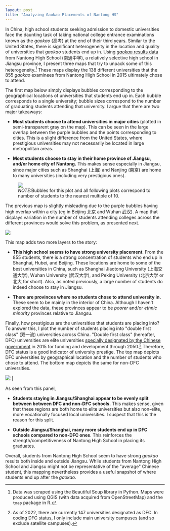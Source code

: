 ```yaml
---
layout: post
title: "Analyzing Gaokao Placements of Nantong HS"
---
```


In China, high school students seeking admission to domestic universities face the daunting
task of taking national college entrance examinations known as the *gaokao* (高考) at the end of their third years. Similar to the United States, there is significant heterogeneity in the location and quality of universities that *gaokao* students end up in. Using <a href="http://gklq.ntzx.cn/index.asp?jlh=4">*gaokao* results data</a> from Nantong High School (南通中学), a relatively selective high school in Jiangsu province, I present three maps that try to unpack some of this heterogeneity.[^1] These maps display the 138 different universities that the 855 *gaokao* examinees from Nantong High School in 2015 ultimately chose to attend.

[^1]: Data was scraped using the Beautiful Soup library in Python. Maps were produced using QGIS (with data acquired from OpenStreetMap) and the `tmap` package in R.

The first map below simply displays bubbles corresponding to the geographical locations of universities that students end up in. Each bubble corresponds to a single university; bubble sizes correspond to the number of graduating students attending that university. I argue that there are two major takeaways:


* **Most students choose to attend universities in major cities** (plotted in semi-transparent gray on the map). This can be seen in the large overlap between the purple bubbles and the points corresponding to cities. This is a slight difference from the United States, where prestigious universities may not necessarily be located in large metropolitan areas.

* **Most students choose to stay in their home province of Jiangsu, and/or home city of Nantong.** This makes sense especially in Jiangsu, since major cities such as Shanghai (上海) and Nanjing (南京) are home to many universities (including very prestigious ones).

<figure>
  <img class="feature-img" src="{{ 'assets/nantong_plot_bubbles.png' | relative_url }}" />

  <figcaption>
  <em>NOTE:</em>Bubbles for this plot and all following plots correspond to number of students to the nearest multiple of 10.
  </figcaption>

</figure>

The previous map is slightly misleading due to the purple bubbles having high overlap within a city (eg in Beijing 北京 and Wuhan 武汉). A map that displays variation in the number of students attending colleges across the different provinces would solve this problem, as presented next.

<img class="feature-img" src="{{ 'assets/nantong_plot_provinces.png' | relative_url }}" />

This map adds two more layers to the story:


* **This high school seems to have strong university placement**. From the 855 students, there is a strong concentration of students who end up in Shanghai, Hubei, and Beijing. These locations are home to some of the best universities in China, such as Shanghai Jiaotong University (上海交通大学), Wuhan University (武汉大学), and Peking University (北京大学 or 北大 for short). Also, as noted previously, a large number of students do indeed choose to stay in Jiangsu.

* **There are provinces where no students chose to attend university in.** These seem to be mainly in the interior of China. Although I haven't explored the data, these provinces appear to be *poorer* and/or *ethnic minority* provinces relative to Jiangsu.

Finally, how prestigious are the universities that students are placing into? To answer this, I plot the number of students placing into "double first class" (双一流) universities across China. "Double first class" (hereafter, DFC) universities are elite universities <a href="https://en.wikipedia.org/wiki/Double_First_Class_University_Plan">specially designated by the Chinese government</a> in 2015 for funding and development through 2050.[^2] Therefore, DFC status is a good indicator of university prestige. The top map depicts DFC universities by geographical location and the number of students who chose to attend. The bottom map depicts the same for non-DFC universities.

[^2]: As of 2022, there are currently 147 universities designated as DFC. In coding DFC status, I only include main university campuses (and so exclude satellite campuses).

<img class="feature-img" src="{{ 'assets/nantong_plot_dfc.png' | relative_url }}" />  |

As seen from this panel,


* **Students staying in Jiangsu/Shanghai appear to be evenly split between between DFC and non-DFC schools.** This makes sense, given that these regions are both home to elite universities but also non-elite, more vocationally focused local universities. I suspect that this is the reason for this split.

* **Outside Jiangsu/Shanghai, many more students end up in DFC schools compared to non-DFC ones**. This reinforces the strength/competitiveness of Nantong High School in placing its graduates.

Overall, students from Nantong High School seem to have strong *gaokao* results both inside and outside Jiangsu. While students from Nantong High School and Jiangsu might not be representative of the "average" Chinese student, this mapping nevertheless provides a useful snapshot of where students end up after the *gaokao*.
